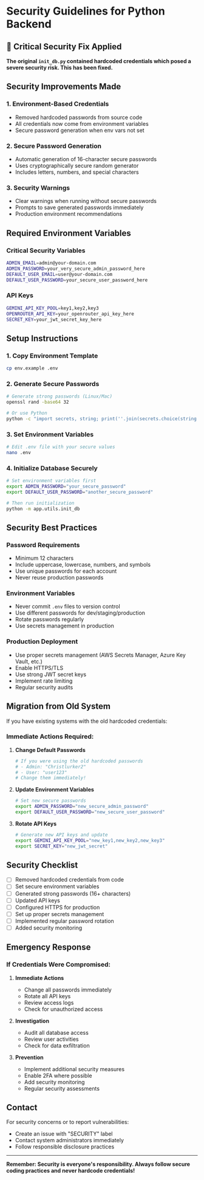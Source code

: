 # Security Guidelines for Python Backend

## 🚨 Critical Security Fix Applied

**The original `init_db.py` contained hardcoded credentials which posed a severe security risk. This has been fixed.**

## Security Improvements Made

### 1. **Environment-Based Credentials**
- Removed hardcoded passwords from source code
- All credentials now come from environment variables
- Secure password generation when env vars not set

### 2. **Secure Password Generation**
- Automatic generation of 16-character secure passwords
- Uses cryptographically secure random generator
- Includes letters, numbers, and special characters

### 3. **Security Warnings**
- Clear warnings when running without secure passwords
- Prompts to save generated passwords immediately
- Production environment recommendations

## Required Environment Variables

### **Critical Security Variables**
```bash
ADMIN_EMAIL=admin@your-domain.com
ADMIN_PASSWORD=your_very_secure_admin_password_here
DEFAULT_USER_EMAIL=user@your-domain.com  
DEFAULT_USER_PASSWORD=your_secure_user_password_here
```

### **API Keys**
```bash
GEMINI_API_KEY_POOL=key1,key2,key3
OPENROUTER_API_KEY=your_openrouter_api_key_here
SECRET_KEY=your_jwt_secret_key_here
```

## Setup Instructions

### 1. **Copy Environment Template**
```bash
cp env.example .env
```

### 2. **Generate Secure Passwords**
```bash
# Generate strong passwords (Linux/Mac)
openssl rand -base64 32

# Or use Python
python -c "import secrets, string; print(''.join(secrets.choice(string.ascii_letters + string.digits + '!@#$%^&*') for _ in range(16)))"
```

### 3. **Set Environment Variables**
```bash
# Edit .env file with your secure values
nano .env
```

### 4. **Initialize Database Securely**
```bash
# Set environment variables first
export ADMIN_PASSWORD="your_secure_password"
export DEFAULT_USER_PASSWORD="another_secure_password"

# Then run initialization
python -m app.utils.init_db
```

## Security Best Practices

### **Password Requirements**
- Minimum 12 characters
- Include uppercase, lowercase, numbers, and symbols
- Use unique passwords for each account
- Never reuse production passwords

### **Environment Variables**
- Never commit `.env` files to version control
- Use different passwords for dev/staging/production
- Rotate passwords regularly
- Use secrets management in production

### **Production Deployment**
- Use proper secrets management (AWS Secrets Manager, Azure Key Vault, etc.)
- Enable HTTPS/TLS
- Use strong JWT secret keys
- Implement rate limiting
- Regular security audits

## Migration from Old System

If you have existing systems with the old hardcoded credentials:

### **Immediate Actions Required:**

1. **Change Default Passwords**
   ```bash
   # If you were using the old hardcoded passwords
   # - Admin: "Christlurker2" 
   # - User: "user123"
   # Change them immediately!
   ```

2. **Update Environment Variables**
   ```bash
   # Set new secure passwords
   export ADMIN_PASSWORD="new_secure_admin_password"
   export DEFAULT_USER_PASSWORD="new_secure_user_password"
   ```

3. **Rotate API Keys**
   ```bash
   # Generate new API keys and update
   export GEMINI_API_KEY_POOL="new_key1,new_key2,new_key3"
   export SECRET_KEY="new_jwt_secret"
   ```

## Security Checklist

- [ ] Removed hardcoded credentials from code
- [ ] Set secure environment variables
- [ ] Generated strong passwords (16+ characters)
- [ ] Updated API keys
- [ ] Configured HTTPS for production
- [ ] Set up proper secrets management
- [ ] Implemented regular password rotation
- [ ] Added security monitoring

## Emergency Response

### **If Credentials Were Compromised:**

1. **Immediate Actions**
   - Change all passwords immediately
   - Rotate all API keys
   - Review access logs
   - Check for unauthorized access

2. **Investigation**
   - Audit all database access
   - Review user activities
   - Check for data exfiltration

3. **Prevention**
   - Implement additional security measures
   - Enable 2FA where possible
   - Add security monitoring
   - Regular security assessments

## Contact

For security concerns or to report vulnerabilities:
- Create an issue with "SECURITY" label
- Contact system administrators immediately
- Follow responsible disclosure practices

---

**Remember: Security is everyone's responsibility. Always follow secure coding practices and never hardcode credentials!** 